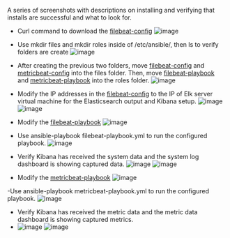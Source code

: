 A series of screenshots with descriptions on installing and verifying that installs are successful and what to look for.

- Curl command to download the [filebeat-config](https://github.com/Pakaday/OSU-Cybersecurity-Project-1/blob/main/Linux/filebeat-config.yml.txt)
![image](https://github.com/Pakaday/OSU-Cybersecurity-Project-1/blob/main/Images/FileBeat_Download.png)

- Use mkdir files and mkdir roles inside of /etc/ansible/, then ls to verify folders are create
![image](https://github.com/Pakaday/OSU-Cybersecurity-Project-1/blob/main/Images/Ansible_Folders.png)

- After creating the previous two folders, move [filebeat-config](https://github.com/Pakaday/OSU-Cybersecurity-Project-1/blob/main/Linux/filebeat-config.yml.txt) and [metricbeat-config](https://github.com/Pakaday/OSU-Cybersecurity-Project-1/blob/main/Linux/metricbeat-config.txt) into the files folder. Then, move [filebeat-playbook](https://github.com/Pakaday/OSU-Cybersecurity-Project-1/blob/main/Ansible/filebeat-playbook.yml) and [metricbeat-playbook](https://github.com/Pakaday/OSU-Cybersecurity-Project-1/blob/main/Ansible/metricbeat-playbook.yml) into the roles folder.
![image](https://github.com/Pakaday/OSU-Cybersecurity-Project-1/blob/main/Images/Ansible_Folders_Confirm.png)

- Modify the IP addresses in the [filebeat-config](https://github.com/Pakaday/OSU-Cybersecurity-Project-1/blob/main/Linux/filebeat-config.yml.txt) to the IP of Elk server virtual machine for the Elasticsearch output and Kibana setup.
![image](https://github.com/Pakaday/OSU-Cybersecurity-Project-1/blob/main/Images/Filebeat_IP_Config.png) ![image](https://github.com/Pakaday/OSU-Cybersecurity-Project-1/blob/main/Images/Filebeat_IP_Config_2.png)

- Modify the [filebeat-playbook](https://github.com/Pakaday/OSU-Cybersecurity-Project-1/blob/main/Ansible/filebeat-playbook.yml)
![image](https://github.com/Pakaday/OSU-Cybersecurity-Project-1/blob/main/Images/Filebeat_Playbook.png)

- Use ansible-playbook filebeat-playbook.yml to run the configured playbook.
![image](https://github.com/Pakaday/OSU-Cybersecurity-Project-1/blob/main/Images/Filebeat_Run.png)

- Verify Kibana has received the system data and the system log dashboard is showing captured data.
![image](https://github.com/Pakaday/OSU-Cybersecurity-Project-1/blob/main/Images/Kibanasys.png) ![image](https://github.com/Pakaday/OSU-Cybersecurity-Project-1/blob/main/Images/Kibanasys1.png)

- Modify the [metricbeat-playbook](https://github.com/Pakaday/OSU-Cybersecurity-Project-1/blob/main/Ansible/metricbeat-playbook.yml)
![image](https://github.com/Pakaday/OSU-Cybersecurity-Project-1/blob/main/Images/Metricbeat_Playbook.png)

-Use ansible-playbook metricbeat-playbook.yml to run the configured playbook.
![image](https://github.com/Pakaday/OSU-Cybersecurity-Project-1/blob/main/Images/Metricbeat_Run.png)

- Verify Kibana has received the metric data and the metric data dashboard is showing captured metrics.
- ![image](https://github.com/Pakaday/OSU-Cybersecurity-Project-1/blob/main/Images/Kibanametric.png) ![image](https://github.com/Pakaday/OSU-Cybersecurity-Project-1/blob/main/Images/Kibanametric1.png)
